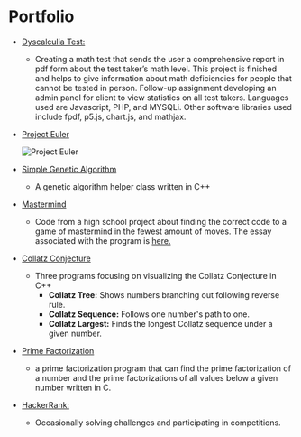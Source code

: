 # Portfolio

- <a href="http://dyscalculiatesting.com" target="_blank">Dyscalculia Test:</a>

  - Creating a math test that sends the user a comprehensive report in pdf form about the test taker’s math level. This project is finished and helps to give information about math deficiencies for people that cannot be tested in person. Follow-up assignment developing an admin panel for client to view statistics on all test takers. Languages used are Javascript, PHP, and MYSQLi. Other software libraries used include fpdf, p5.js, chart.js, and mathjax.

- <a href="https://projecteuler.net" target="_blank">Project Euler</a>

  ![Project Euler](https://projecteuler.net/profile/coenvalk.png)

- <a href="https://github.com/coenvalk/Simple-Genetic-Algorithm" target="_blank">Simple Genetic Algorithm</a>

  - A genetic algorithm helper class written in C++

- <a href="https://github.com/coenvalk/mastermind">Mastermind</a>

  - Code from a high school project about finding the correct code to a game of mastermind in the fewest amount of moves. The essay associated with the program is <a href="https://drive.google.com/file/d/0B8CNl_hZHtFzTm5ESzZ0QVRLV0k/view" target="_blank"> here. </a>

- <a href="https://github.com/coenvalk/Collatz-Conjecture" target="_blank">Collatz Conjecture</a>

  - Three programs focusing on visualizing the Collatz Conjecture in C++
    - **Collatz Tree:** Shows numbers branching out following reverse rule.
    - **Collatz Sequence:** Follows one number's path to one.
    - **Collatz Largest:** Finds the longest Collatz sequence under a given number.

- <a href="https://github.com/coenvalk/Prime-Factorization" target="_blank">Prime Factorization</a>

  - ​a prime factorization program that can find the prime factorization of a number and the prime factorizations of all values below a given number written in C.

- <a href="https://www.hackerrank.com/clcjvalk" target="_blank">HackerRank:</a>

  - Occasionally solving challenges and participating in competitions.